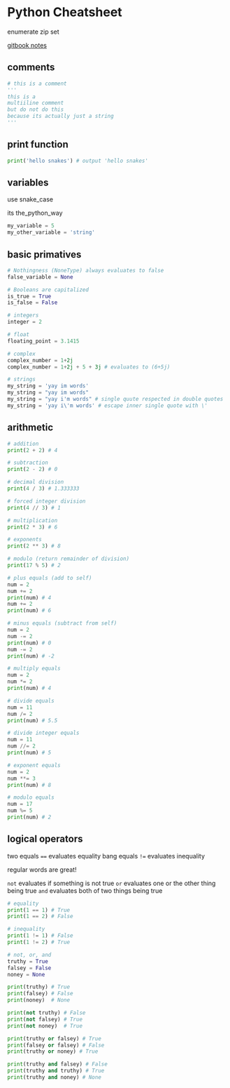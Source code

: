 # Python Cheatsheet

enumerate 
zip
set

[gitbook notes](https://gawdiseattle.gitbook.io/wdi/python/python-intro)

## comments

```python
# this is a comment
'''
this is a 
multiiline comment
but do not do this
because its actually just a string
'''
```

## print function

```python
print('hello snakes') # output 'hello snakes'
```

## variables

use snake_case

its the_python_way

```python
my_variable = 5
my_other_variable = 'string'
```

## basic primatives

```python
# Nothingness (NoneType) always evaluates to false
false_variable = None

# Booleans are capitalized
is_true = True
is_false = False

# integers
integer = 2

# float
floating_point = 3.1415

# complex
complex_number = 1+2j
complex_number = 1+2j + 5 + 3j # evaluates to (6+5j)

# strings
my_string = 'yay im words'
my_string = "yay im words"
my_string = "yay i'm words" # single quute respected in double quotes
my_string = 'yay i\'m words' # escape inner single quote with \'
```

## arithmetic

```python
# addition 
print(2 + 2) # 4

# subtraction
print(2 - 2) # 0

# decimal division
print(4 / 3) # 1.333333

# forced integer division
print(4 // 3) # 1

# multiplication
print(2 * 3) # 6

# exponents 
print(2 ** 3) # 8

# modulo (return remainder of division)
print(17 % 5) # 2

# plus equals (add to self)
num = 2
num += 2
print(num) # 4
num += 2
print(num) # 6

# minus equals (subtract from self)
num = 2
num -= 2
print(num) # 0
num -= 2
print(num) # -2

# multiply equals 
num = 2
num *= 2
print(num) # 4

# divide equals
num = 11
num /= 2
print(num) # 5.5

# divide integer equals
num = 11
num //= 2
print(num) # 5

# exponent equals
num = 2
num **= 3
print(num) # 8

# modulo equals 
num = 17
num %= 5
print(num) # 2
```

## logical operators

two equals `==` evaluates equality
bang equals `!=` evaluates inequality

regular words are great!

`not` evaluates if something is not true
`or` evaluates one or the other thing being true
`and` evaluates both of two things being true

```python
# equality
print(1 == 1) # True
print(1 == 2) # False

# inequality
print(1 != 1) # False
print(1 != 2) # True

# not, or, and
truthy = True 
falsey = False
noney = None

print(truthy) # True
print(falsey) # False
print(noney)  # None

print(not truthy) # False
print(not falsey) # True
print(not noney)  # True

print(truthy or falsey) # True
print(falsey or falsey) # False
print(truthy or noney) # True

print(truthy and falsey) # False
print(truthy and truthy) # True
print(truthy and noney) # None
```





